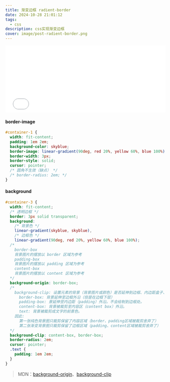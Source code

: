 ```yaml
---
title: 渐变边框 radient-border
date: 2024-10-28 21:01:12
tags:
  - css
description: css实现渐变边框
cover: image/post-radient-border.png
---
```

<iframe height="210px" style="width: 100%;" scrolling="auto" src='/html/post-radient-border.html' frameborder="no" loading="lazy" allowtransparency="true" allowfullscreen="true" style="box-shadow: 0px 0px 20px -10px #888;">
</iframe>

#### border-image
```css
#container-1 {
  width: fit-content;
  padding: 1em 2em;
  background-color: skyblue;
  border-image: linear-gradient(90deg, red 20%, yellow 60%, blue 100%) 1 1 1 1;
  border-width: 3px;
  border-style: solid;
  cursor: pointer;
  /* 圆角不生效（缺点） */
  /* border-radius: 2em; */
}
```
#### background

```css
#container-3 {
  width: fit-content;
  /* 透明边框 */
  border: 3px solid transparent;
  background:
    /* 背景色 */
    linear-gradient(skyblue, skyblue),
    /* 边框色 */
    linear-gradient(90deg, red 20%, yellow 60%, blue 100%);
  /*
    border-box
    背景图片的摆放以 border 区域为参考
    padding-box
    背景图片的摆放以 padding 区域为参考
    content-box
    背景图片的摆放以 content 区域为参考
  */
  background-origin: border-box;
  /*
    background-clip: 设置元素的背景（背景图片或颜色）是否延伸到边框、内边距盒子、内容盒子下面。
      border-box: 背景延伸至边框外沿（但是在边框下层）
      padding-box: 景延伸至内边距（padding）外沿。不会绘制到边框处。
      content-box: 背景被裁剪至内容区（content box）外沿。
      text: 背景被裁剪成文字的前景色。
    因此:
      第一张纯色背景图只裁剪保留了内容区域（border、padding区域被裁剪舍弃了）
      第二张渐变背景图只裁剪保留了边框区域（padding、content区域被裁剪舍弃了）
  */
  background-clip: content-box, border-box;
  border-radius: 2em;
  cursor: pointer;
  .text {
    padding: 1em 2em;
  }
}
```

> MDN：[background-origin](https://developer.mozilla.org/zh-CN/docs/Web/CSS/background-origin)、[background-clip](https://developer.mozilla.org/zh-CN/docs/Web/CSS/background-clip)